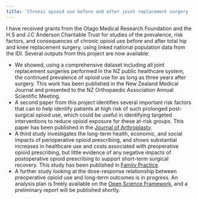 ```yaml
---
title: 'Chronic opioid use before and after joint replacement surgery (2018-ongoing)'
---
```


I have received grants from the Otago Medical Research Foundation and the H.S and J.C Anderson Charitable Trust for studies of the prevalence, risk factors, and consequences of chronic opioid use before and after total hip and knee replacement surgery, using linked national population data from the IDI. Several outputs from this project are now available:

* We showed, using a comprehensive dataset including all joint replacement surgeries performed in the NZ public healthcare system, the continued prevalence of opioid use for as long as three years after surgery. This work has been published in the New Zealand Medical Journal and presented to the NZ Orthopaedic Association Annual Scientific Meeting.
* A second paper from this project identifies several important risk factors that can to help identify patients at high risk of such prolonged post-surgical opioid use, which could be useful in identifying targeted interventions to reduce opioid exposure for these at-risk groups. This paper has been published in the [Journal of Arthroplasty](https://doi.org/10.1016/j.arth.2020.06.040).
* A third study investigates the long-term health, economic, and social impacts of perioperative opioid prescribing, and shows substantial increases in healthcare use and costs associated with preoperative opioid prescribing, but little evidence of any negative impacts of postoperative opioid prescribing to support short-term surgical recovery. This study has been published in [Family Practice](https://doi.org/10.1093/fampra/cmad112).
* A further study looking at the dose-response relationship between preoperative opioid use and long-term outcomes is in progress. An analysis plan is freely available on the [Open Science Framework](https://osf.io/g52kt/), and a preliminary report will be published shortly.
